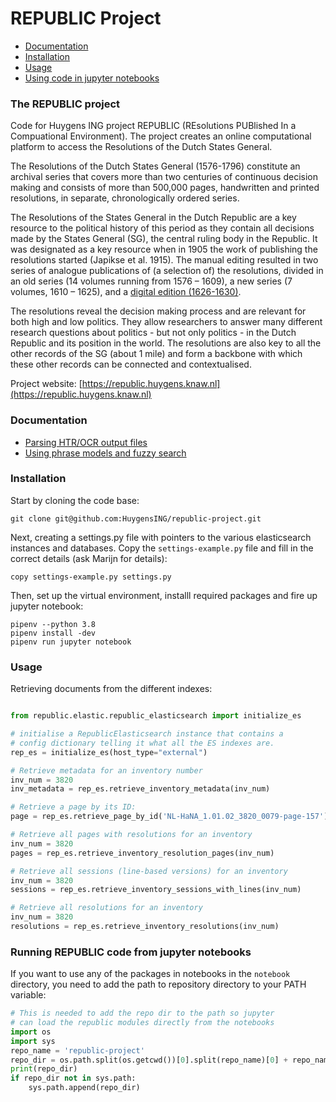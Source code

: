 # REPUBLIC Project

- [Documentation](#documentation)
- [Installation](#installation)
- [Usage](#usage)
- [Using code in jupyter notebooks](#running-republic-code-from-jupyter-notebooks)


### The REPUBLIC project

Code for Huygens ING project REPUBLIC (REsolutions PUBlished In a Compuational Environment). The project creates an online computational platform to access the Resolutions of the Dutch States General.

The Resolutions of the Dutch States General (1576-1796) constitute an archival series that covers more than two centuries of continuous decision making and consists of more than 500,000 pages, handwritten and printed resolutions, in separate, chronologically ordered series.

The Resolutions of the States General in the Dutch Republic are a key resource to the political history of this period as they contain all decisions made by the States General (SG), the central ruling body in the Republic. It was designated as a key resource when in 1905 the work of publishing the resolutions started (Japikse et al. 1915). The manual editing resulted in two series of analogue publications of (a selection of) the resolutions, divided in an old series (14 volumes running from 1576 – 1609), a new series (7 volumes, 1610 – 1625), and a [digital edition (1626-1630)](http://resources.huygens.knaw.nl/retroboeken/statengeneraal).

The resolutions reveal the decision making process and are relevant for both high and low politics. They allow researchers to answer many different research questions about politics - but not only politics - in the Dutch Republic and its position in the world. The resolutions are also key to all the other records of the SG (about 1 mile) and form a backbone with which these other records can be connected and contextualised.

Project website: [https://republic.huygens.knaw.nl](https://republic.huygens.knaw.nl)

### Documentation

- [Parsing HTR/OCR output files](./docs/pagexml_scans.md)
- [Using phrase models and fuzzy search](./docs/phrase_models.md)


### Installation

Start by cloning the code base:
```shell
git clone git@github.com:HuygensING/republic-project.git
```

Next, creating a settings.py file with pointers to the various elasticsearch instances and databases. Copy the `settings-example.py` file and fill in the correct details (ask Marijn for details):
```shell
copy settings-example.py settings.py
```

Then, set up the virtual environment, installl required packages and fire up jupyter notebook:
```shell
pipenv --python 3.8
pipenv install -dev
pipenv run jupyter notebook
```


### Usage

Retrieving documents from the different indexes:

```python

from republic.elastic.republic_elasticsearch import initialize_es

# initialise a RepublicElasticsearch instance that contains a
# config dictionary telling it what all the ES indexes are.
rep_es = initialize_es(host_type="external")

# Retrieve metadata for an inventory number
inv_num = 3820
inv_metadata = rep_es.retrieve_inventory_metadata(inv_num)

# Retrieve a page by its ID:
page = rep_es.retrieve_page_by_id('NL-HaNA_1.01.02_3820_0079-page-157')

# Retrieve all pages with resolutions for an inventory
inv_num = 3820
pages = rep_es.retrieve_inventory_resolution_pages(inv_num)

# Retrieve all sessions (line-based versions) for an inventory
inv_num = 3820
sessions = rep_es.retrieve_inventory_sessions_with_lines(inv_num)

# Retrieve all resolutions for an inventory
inv_num = 3820
resolutions = rep_es.retrieve_inventory_resolutions(inv_num)


```

### Running REPUBLIC code from jupyter notebooks

If you want to use any of the packages in notebooks in the `notebook` directory, you need to add the path to repository directory to your PATH variable:
```python
# This is needed to add the repo dir to the path so jupyter
# can load the republic modules directly from the notebooks
import os
import sys
repo_name = 'republic-project'
repo_dir = os.path.split(os.getcwd())[0].split(repo_name)[0] + repo_name
print(repo_dir)
if repo_dir not in sys.path:
    sys.path.append(repo_dir)
```